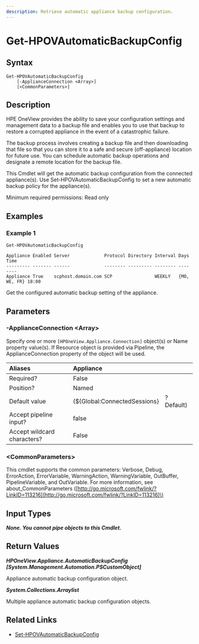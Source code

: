 ```yaml
---
description: Retrieve automatic appliance backup configuration.
---
```


# Get-HPOVAutomaticBackupConfig

## Syntax

```text
Get-HPOVAutomaticBackupConfig
    [-ApplianceConnection <Array>]
    [<CommonParameters>]
```

## Description

HPE OneView provides the ability to save your configuration settings and management data to a backup file and enables you to use that backup to restore a corrupted appliance in the event of a catastrophic failure.

The backup process involves creating a backup file and then downloading that file so that you can store it to a safe and secure \(off-appliance\) location for future use. You can schedule automatic backup operations and designate a remote location for the backup file.

This Cmdlet will get the automatic backup configuration from the connected appliance\(s\). Use Set-HPOVAutomaticBackupConfig to set a new automatic backup policy for the appliance\(s\).

Minimum required permissions: Read only

## Examples

### Example 1

```text
Get-HPOVAutomaticBackupConfig

Appliance Enabled Server             Protocol Directory Interval Days         Time
--------- ------- ------             -------- --------- -------- ----         ----
Appliance True    scphost.domain.com SCP                WEEKLY   {MO, WE, FR} 18:00
```

Get the configured automatic backup setting of the appliance.

## Parameters

### -ApplianceConnection &lt;Array&gt;

Specify one or more `[HPOneView.Appliance.Connection]` object\(s\) or Name property value\(s\). If Resource object is provided via Pipeline, the ApplianceConnection property of the object will be used.

| Aliases | Appliance |  |
| :--- | :--- | :--- |
| Required? | False |  |
| Position? | Named |  |
| Default value | \(${Global:ConnectedSessions} | ? Default\) |
| Accept pipeline input? | false |  |
| Accept wildcard characters? | False |  |

### &lt;CommonParameters&gt;

This cmdlet supports the common parameters: Verbose, Debug, ErrorAction, ErrorVariable, WarningAction, WarningVariable, OutBuffer, PipelineVariable, and OutVariable. For more information, see about\_CommonParameters \([http://go.microsoft.com/fwlink/?LinkID=113216](http://go.microsoft.com/fwlink/?LinkID=113216)\)

## Input Types

_**None. You cannot pipe objects to this Cmdlet.**_

## Return Values

_**HPOneView.Appliance.AutomaticBackupConfig \[System.Management.Automation.PSCustomObject\]**_

Appliance automatic backup configuration object.

_**System.Collections.Arraylist**_ 

Multiple appliance automatic backup configuration objects.

## Related Links

* [Set-HPOVAutomaticBackupConfig](set-hpovautomaticbackupconfig.md)

